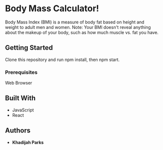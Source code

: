 # Body Mass Calculator!

Body Mass Index (BMI) is a measure of body fat based on height and weight to adult men and women. 
Note: Your BMI doesn't reveal anything about the makeup of your body, such as how much muscle vs. fat you have. 

## Getting Started

Clone this repository and run npm install, then npm start.

### Prerequisites

Web Browser

## Built With

- JavaScript
- React


## Authors
- **Khadijah Parks**


